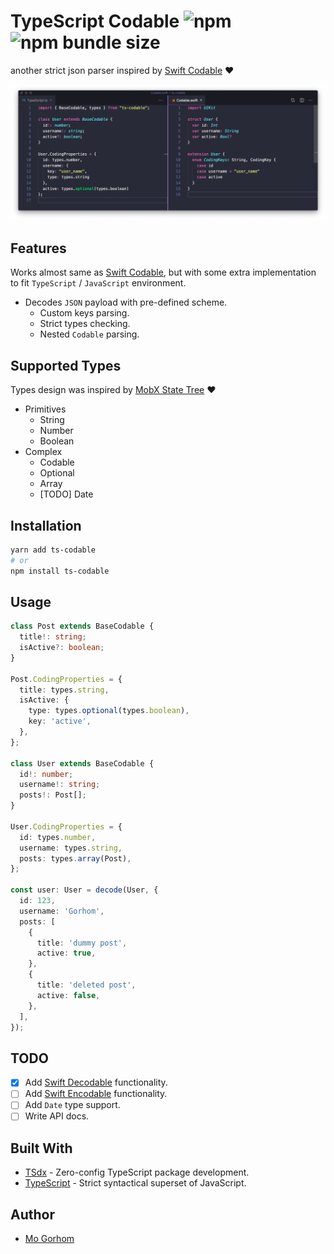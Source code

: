 # TypeScript Codable ![npm](https://img.shields.io/npm/v/ts-codable) ![npm bundle size](https://img.shields.io/bundlephobia/minzip/ts-codable)

another strict json parser inspired by [Swift Codable](https://developer.apple.com/documentation/swift/codable) ❤️

![Alt text](docs/cover.png 'Title')

## Features

Works almost same as [Swift Codable](https://developer.apple.com/documentation/swift/codable), but with some extra implementation to fit `TypeScript` / `JavaScript` environment.

- Decodes `JSON` payload with pre-defined scheme.
  - Custom keys parsing.
  - Strict types checking.
  - Nested `Codable` parsing.

## Supported Types

Types design was inspired by [MobX State Tree](https://github.com/mobxjs/mobx-state-tree#types-overview) ❤️

- Primitives
  - String
  - Number
  - Boolean
- Complex
  - Codable
  - Optional
  - Array
  - [TODO] Date

## Installation

```bash
yarn add ts-codable
# or
npm install ts-codable
```

## Usage

```ts
class Post extends BaseCodable {
  title!: string;
  isActive?: boolean;
}

Post.CodingProperties = {
  title: types.string,
  isActive: {
    type: types.optional(types.boolean),
    key: 'active',
  },
};

class User extends BaseCodable {
  id!: number;
  username!: string;
  posts!: Post[];
}

User.CodingProperties = {
  id: types.number,
  username: types.string,
  posts: types.array(Post),
};

const user: User = decode(User, {
  id: 123,
  username: 'Gorhom',
  posts: [
    {
      title: 'dummy post',
      active: true,
    },
    {
      title: 'deleted post',
      active: false,
    },
  ],
});
```

## TODO

- [x] Add [Swift Decodable](https://developer.apple.com/documentation/swift/decodable) functionality.
- [ ] Add [Swift Encodable](https://developer.apple.com/documentation/swift/encodable) functionality.
- [ ] Add `Date` type support.
- [ ] Write API docs.

## Built With

- [TSdx](https://github.com/palmerhq/tsdx) - Zero-config TypeScript package development.
- [TypeScript](https://github.com/Microsoft/TypeScript) - Strict syntactical superset of JavaScript.

## Author

- [Mo Gorhom](https://twitter.com/Gorhom)
